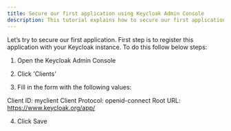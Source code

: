 ```yaml
---
title: Secure our first application using Keycloak Admin Console
description: This tutorial explains how to secure our first application using Keycloak Admin Console
---
```


Let’s try to secure our first application. 
First step is to register this application with your Keycloak instance. To do this follow below steps:


1. Open the Keycloak Admin Console

2. Click 'Clients'

3. Fill in the form with the following values:

  Client ID: myclient
  Client Protocol: openid-connect
  Root URL: https://www.keycloak.org/app/

4. Click Save

